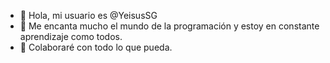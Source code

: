 - 👋 Hola, mi usuario es @YeisusSG
- 👀 Me encanta mucho el mundo de la programación y estoy en constante aprendizaje como todos.
- 💞️ Colaboraré con todo lo que pueda.
